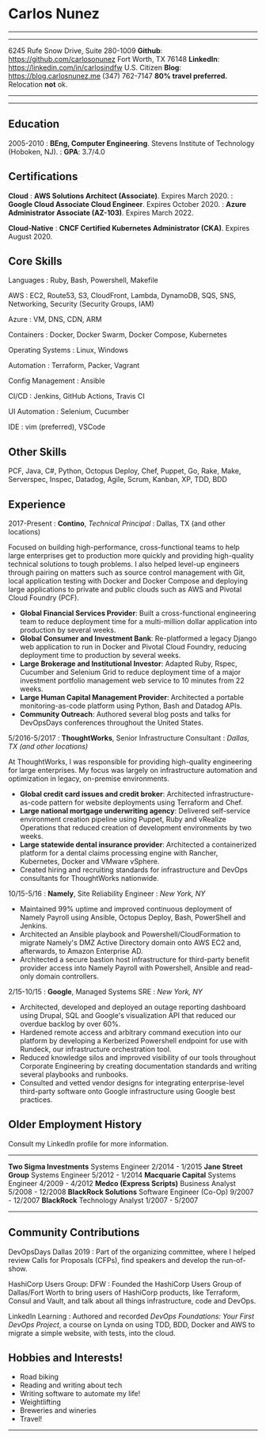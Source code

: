 Carlos Nunez
============

----

---------------------------------------  ----------------------------------------------------------
6245 Rufe Snow Drive, Suite 280-1009                    **Github**: https://github.com/carlosonunez
Fort Worth, TX 76148                              **LinkedIn**: https://linkedin.com/in/carlosindfw
U.S. Citizen                                                  **Blog**: https://blog.carlosnunez.me
(347) 762-7147                                     **80% travel preferred.** Relocation **not** ok.
---------------------------------------  ----------------------------------------------------------

----

Education
---------

2005-2010
:   **BEng, Computer Engineering**. Stevens Institute of Technology (Hoboken, NJ).
:   **GPA**: 3.7/4.0

Certifications
--------------

**Cloud**
: **AWS Solutions Architect (Associate)**. Expires March 2020.
: **Google Cloud Associate Cloud Engineer**. Expires October 2020.
: **Azure Administrator Associate (AZ-103)**. Expires March 2022.

**Cloud-Native**
: **CNCF Certified Kubernetes Administrator (CKA)**. Expires August 2020.

Core Skills
-----------
Languages
: Ruby, Bash, Powershell, Makefile

AWS
: EC2, Route53, S3, CloudFront, Lambda, DynamoDB, SQS, SNS, Networking, Security (Security Groups, IAM)

Azure
: VM, DNS, CDN, ARM

Containers
: Docker, Docker Swarm, Docker Compose, Kubernetes

Operating Systems
: Linux, Windows

Automation
: Terraform, Packer, Vagrant

Config Management
: Ansible

CI/CD
: Jenkins, GitHub Actions, Travis CI

UI Automation
: Selenium, Cucumber

IDE
: vim (preferred), VSCode

Other Skills
---------------------------

PCF, Java, C#, Python, Octopus Deploy, Chef, Puppet, Go, Rake, Make, Serverspec,
Inspec, Datadog, Agile, Scrum, Kanban, XP, TDD, BDD

Experience
----------

2017-Present
: **Contino**, _Technical Principal_
: Dallas, TX (and other locations)

Focused on building high-performance, cross-functional teams to help large enterprises get to
production more quickly and providing high-quality technical solutions to tough problems. I also
helped level-up engineers through pairing on matters such as source control management with Git,
local application testing with Docker and Docker Compose and deploying large applications to private
and public clouds such as AWS and Pivotal Cloud Foundry (PCF).

* **Global Financial Services Provider**: Built a cross-functional engineering team to reduce
  deployment time for a multi-million dollar application into production by several weeks.
* **Global Consumer and Investment Bank**: Re-platformed a legacy Django web application to run in
  Docker and Pivotal Cloud Foundry, reducing deployment time to production by several weeks.
* **Large Brokerage and Institutional Investor**: Adapted Ruby, Rspec, Cucumber and Selenium Grid
  to reduce deployment time of a major investment portfolio management web service to 10 minutes
  from 22 weeks.
* **Large Human Capital Management Provider**: Architected a portable monitoring-as-code platform
  using Python, Bash and Datadog APIs.
* **Community Outreach**: Authored several blog posts and talks for DevOpsDays conferences
  throughout the United States.

5/2016-5/2017
: **ThoughtWorks**, Senior Infrastructure Consultant
: _Dallas, TX (and other locations)_

At ThoughtWorks, I was responsible for providing high-quality engineering for large enterprises. My
focus was largely on infrastructure automation and optimization in legacy, on-premise environments.

* **Global credit card issues and credit broker**: Architected infrastructure-as-code pattern for
  website deployments using Terraform and Chef.
* **Large national mortgage underwriting agency**: Delivered self-service environment creation
  pipeline using Puppet, Ruby and vRealize Operations that reduced creation of development
  environments by two weeks.
* **Large statewide dental insurance provider**: Architected a containerized platform for a dental
  claims processing engine with Rancher, Kubernetes, Docker and VMware vSphere.
* Created hiring and recruiting standards for infrastructure and DevOps consultants for ThoughtWorks
  nationwide.

10/15-5/16
: **Namely**, Site Reliability Engineer
: _New York, NY_

* Maintained 99% uptime and improved continuous deployment of Namely Payroll using Ansible, Octopus
  Deploy, Bash, PowerShell and Jenkins.
* Architected an Ansible playbook and Powershell/CloudFormation to migrate Namely's DMZ Active
  Directory domain onto AWS EC2 and, afterwards, to Amazon Enterprise AD.
* Architected a secure bastion host infrastructure for third-party benefit provider access into
  Namely Payroll with Powershell, Ansible and read-only domain controllers.

2/15-10/15
: **Google**, Managed Systems SRE
: _New York, NY_

* Architected, developed and deployed an outage reporting dashboard using Drupal, SQL and Google's
  visualization API that reduced our overdue backlog by over 60%.
* Hardened remote access and arbitrary command execution into our platform by developing a
  Kerberized Powershell endpoint for use with Rundeck, our infrastructure orchestration tool.
* Reduced knowledge silos and improved visibility of our tools throughout Corporate Engineering by
  creating documentation standards and writing several playbooks and runbooks.
* Consulted and vetted vendor designs for integrating enterprise-level third-party software onto
  Google infrastructure using Google best practices.

Older Employment History
-------------------------

Consult my LinkedIn profile for more information.

-------------------------   ----------------------------- ---------------------
**Two Sigma Investments**     Systems Engineer                  2/2014 - 1/2015
**Jane Street Group**         Systems Engineer                  5/2012 - 1/2014
**Macquarie Capital**         Systems Engineer                  4/2009 - 4/2012
**Medco (Express Scripts)**   Business Analyst                 5/2008 - 12/2008
**BlackRock Solutions**       Software Engineer (Co-Op)        9/2007 - 12/2007
**BlackRock**                 Technology Analyst                1/2007 - 5/2007
--------------------------  ----------------------------- ---------------------

Community Contributions
--------------------

DevOpsDays Dallas 2019
: Part of the organizing committee, where I helped review Calls for Proposals (CFPs), find speakers
  and develop the run-of-show.

HashiCorp Users Group: DFW
:   Founded the HashiCorp Users Group of Dallas/Fort Worth to bring users of HashiCorp
    products, like Terraform, Consul and Vault, and talk about all things infrastructure, code
    and DevOps.

LinkedIn Learning
:   Authored and recorded _DevOps Foundations: Your First DevOps Project_, a course on Lynda on
    using TDD, BDD, Docker and AWS to migrate a simple website, with tests, into the cloud.

Hobbies and Interests!
----------------------

* Road biking
* Reading and writing about tech
* Writing software to automate my life!
* Weightlifting
* Breweries and wineries
* Travel!

----------------------------

